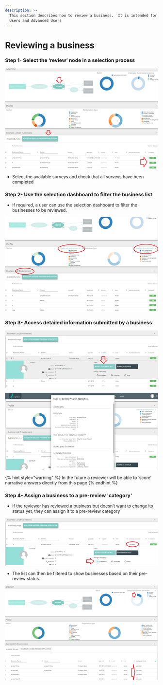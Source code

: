 ```yaml
---
description: >-
  This section describes how to review a business.  It is intended for Program
  Users and Advanced Users
---
```


# Reviewing a business

### Step 1- Select the ‘review’ node in a selection process

![](../../../.gitbook/assets/image%20%2835%29.png)



* Select the available surveys and check that all surveys have been completed

### Step 2- Use the selection dashboard to filter the business list

* If required, a user can use the selection dashboard to filter the businesses to be reviewed.

![In this example only agribusinesses which are limited by shares have been selected](../../../.gitbook/assets/image%20%288%29.png)

### Step 3- Access detailed information submitted by a business

![](../../../.gitbook/assets/image%20%2819%29.png)



![](../../../.gitbook/assets/image%20%2841%29.png)

{% hint style="warning" %}
In the future a reviewer will be able to ‘score’ narrative answers directly from this page
{% endhint %}

### Step 4- Assign a business to a pre-review 'category'

* If the reviewer has reviewed a business but doesn’t want to change its status yet, they can assign it to a pre-review category

![In this example the business has been categorized as &apos;pre-selected&apos;](../../../.gitbook/assets/image%20%286%29.png)

* The list can then be filtered to show businesses based on their pre-review status.

![The example shows 4 businesses that have been &#x2018;pre-selected&#x2019;](../../../.gitbook/assets/image%20%2817%29.png)

